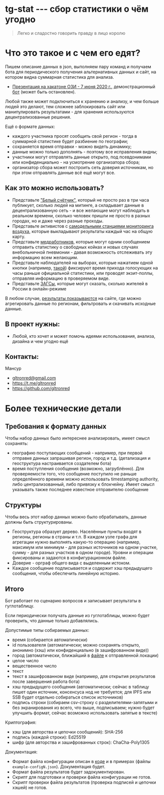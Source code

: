 # tg-stat --- сбор статистики о чём угодно

> Легко и сладостно говорить правду в лицо королю

# Что это такое и с чем его едят?

Пишем описание данных в json, выполняем пару команд и получаем бота для
периодического получения альтернативных данных и сайт, на котором видна
суммарная статистика для анализа.

- [Презентация на хакатоне ОЗИ - 7 июня 2020 г.](/docs/tg-cec-demo.pdf),
  демонстрационный [бот](https://t.me/cec_demo_bot) (может быть остановлен).

Любой также может подключиться к хранению и анализу, и чем больше людей это
делают, тем сложнее заблокировать сайт или манипулировать результатами - для
хранения используются децентрализованные решения.

Ещё о формате данных:
- каждого участника просят сообщить свой регион - тогда в суммарной
статистике будет разбиение по географии; 
- сохраняется время отправки - можно видеть динамику;
- данные можно только дополнять - поэтому все исправления видны;
- участники могут отправлять данные открыто, под псевдонимами или
  конфиденциально - на усмотрение организатора сбора;
- организатор сбора может построить сеть доверия источникам, но при этом
  отправлять данные всё ещё могут все.

## Как это можно использовать?

- Представьте ["Белый счётчик"](/docs/cases.md#белый-счётчик), который не просто раз в три часа публикует,
  сколько людей на митинге, а складывает данные в децентрализованную сеть - и
  все желающие могут наблюдать в реальном времени, сколько человек пришли не
  просто в разных городах, но и даже через разные проходы.
- Представьте активистов с [самодельными станциями мониторинга воздуха](/docs/cases.md#мониторинг-воздуха), которые
  выкладывают результаты каждый час на общую карту.
- Представьте [медработников](/docs/cases.md#данные-о-covid), которые могут одним сообщением отправить статистику
  о свободных койках и новых случаях внебольничной пневмонии - давая возможность
  отслеживать эту информацию всем желающим.
- Представьте наблюдателей на выборах, которые нажатием одной кнопки (например,
  [такой](https://www.aliexpress.com/item/32973667926.html)) фиксируют время
  прихода голосующих на часы раньше официальной статистики, или проводят
  экзит-поллы, отправляя информацию в проверяемом виде.
- Представьте [ЗАГСы](/docs/cases.md#демография), которые могут сказать, сколько
  жителей в России в онлайн-режиме

В любом случае, [результаты показываются](/docs/cases.md#показ-результатов) на
сайте, где можно агрегировать данные по регионам, фильтровать и скачивать
исходные данные.

## В проект нужны:

- Любой, кто хочет и может помочь идеями использования, анализа, дизайна и чем угодно ещё

## Контакты:
Мансур
* gltronred@gmail.com	
* https://t.me/gltronred
* https://github.com/gltronred

# Более технические детали

## Требования к формату данных

Чтобы набор данных было интереснее анализировать, имеет смысл сохранять: 

- географию поступающих сообщений - например, при первой отправке данных
  запрашивая регион, город и т.д. (детализация и геоструктура настраивается
  создателем бота)
- время поступления сообщения (возможно, загрублённо). Для проверяемости того,
  что сообщение поступило не раньше определённого времени можно использовать
  timestamping authority, либо централизованный, либо привязку к блокчейну.
  Имеет смысл указывать также последнее известное отправителю сообщение

## Структуры

Чтобы весь этот набор данных можно было обрабатывать, данные должны быть структурированы.

- Геоструктура образует дерево. Населённые пункты входят в регионы, регионы в
  страны и т.п. В каждом узле графа для агрегации нужно выполнять какую-то
  операцию (например, максимум или минимум - для разных источников на одном
  участке, сумму - для разных участков в одном городе). Уровни и операции
  фиксированы и задаются в конфигурационном файле.
- Доверие - орграф общего вида с выделенным истоком.
- Каждое сообщение подписывается и содержит хэш предыдущего
  сообщения, чтобы обеспечить линейную историю.
  
## Итого

Бот работает по сценарию вопросов и записывает результаты в гуглотаблицу. 

Если периодически получать данные из гуглотаблицы, можно будет проверить, что
данные только добавлялись.

Допустимые типы собираемых данных:

- время (собирается автоматически)
- id пользователя (автоматически; можно сохранять открыто, анонимно (хэш) или конфиденциально (в зашифрованном виде))
- город (автоматически, ближайший в [файле](/example-geo.csv) к отправленной локации)
- целое число
- вещественное число
- текст
- текст в зашифрованном виде (например, для открытия результатов после завершения работа бота)
- хэш предыдущего сообщения (автоматически; сейчас в таблицу пишет один
  источник, консенсуса нод не требуется; для IPFS или SSB будет отдельно
  собираться список источников)
- подпись строки (собираем csv-строку с разделителями-запятыми и без
  экранирования из всего, что выше, подписываем; нужно будет улучшить формат,
  сейчас возможно использовать запятые в тексте)

Криптография:

- хэш (для авторства и цепочки сообщений): SHA-256
- подпись (каждой строки): Ed25519
- шифр (для авторства и зашифрованных строк): ChaCha-Poly1305

Документация:

- Формат файла конфигурации описан в [коде](/bot/src/CEC/Types.hs) и в примерах (файлы `example-configN.json`). Документация будет.
- Формат файла результатов будет задокументирован.
- Скрипт для подготовки и проверки файла конфигурации не готов.
- Скрипт проверки файла результатов (проверка подписей и цепочки хэшей) не готов.

